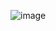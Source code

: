 
![image](https://user-images.githubusercontent.com/65776820/119707157-74cee080-be78-11eb-9f94-1f82938d6c83.png)


